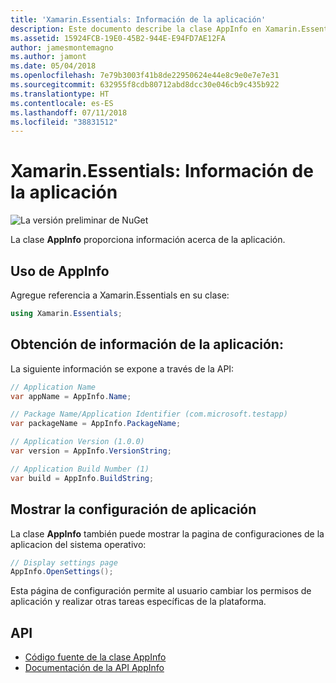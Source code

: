 ```yaml
---
title: 'Xamarin.Essentials: Información de la aplicación'
description: Este documento describe la clase AppInfo en Xamarin.Essentials, que proporciona información acerca de la aplicación. Por ejemplo, muestra el nombre de la aplicación y la versión.
ms.assetid: 15924FCB-19E0-45B2-944E-E94FD7AE12FA
author: jamesmontemagno
ms.author: jamont
ms.date: 05/04/2018
ms.openlocfilehash: 7e79b3003f41b8de22950624e44e8c9e0e7e7e31
ms.sourcegitcommit: 632955f8cdb80712abd8dcc30e046cb9c435b922
ms.translationtype: HT
ms.contentlocale: es-ES
ms.lasthandoff: 07/11/2018
ms.locfileid: "38831512"
---
```

# <a name="xamarinessentials-app-information"></a>Xamarin.Essentials: Información de la aplicación

![La versión preliminar de NuGet](~/media/shared/pre-release.png)

La clase **AppInfo** proporciona información acerca de la aplicación.

## <a name="using-appinfo"></a>Uso de AppInfo

Agregue referencia a Xamarin.Essentials en su clase:

```csharp
using Xamarin.Essentials;
```

## <a name="obtaining-application-information"></a>Obtención de información de la aplicación:

La siguiente información se expone a través de la API:

```csharp
// Application Name
var appName = AppInfo.Name;

// Package Name/Application Identifier (com.microsoft.testapp)
var packageName = AppInfo.PackageName;

// Application Version (1.0.0)
var version = AppInfo.VersionString;

// Application Build Number (1)
var build = AppInfo.BuildString;
```

## <a name="displaying-application-settings"></a>Mostrar la configuración de aplicación

La clase **AppInfo** también puede mostrar la pagina de configuraciones de la aplicacion del sistema operativo:

```csharp
// Display settings page
AppInfo.OpenSettings();
```

Esta página de configuración permite al usuario cambiar los permisos de aplicación y realizar otras tareas específicas de la plataforma.

## <a name="api"></a>API

- [Código fuente de la clase AppInfo](https://github.com/xamarin/Essentials/tree/master/Xamarin.Essentials/AppInfo)
- [Documentación de la API AppInfo](xref:Xamarin.Essentials.AppInfo)
